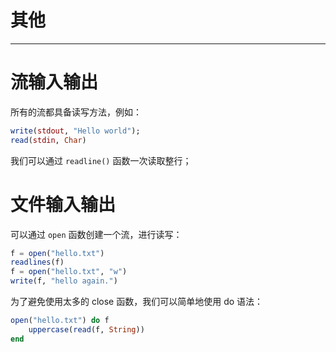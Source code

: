 # 其他

---

# 流输入输出

所有的流都具备读写方法，例如：

```julia
write(stdout, "Hello world");
read(stdin, Char)
```

我们可以通过 `readline()` 函数一次读取整行；

# 文件输入输出

可以通过 `open` 函数创建一个流，进行读写：

```julia
f = open("hello.txt")
readlines(f)
f = open("hello.txt", "w")
write(f, "hello again.")
```

为了避免使用太多的 close 函数，我们可以简单地使用 do 语法：

```julia
open("hello.txt") do f
    uppercase(read(f, String))
end
```